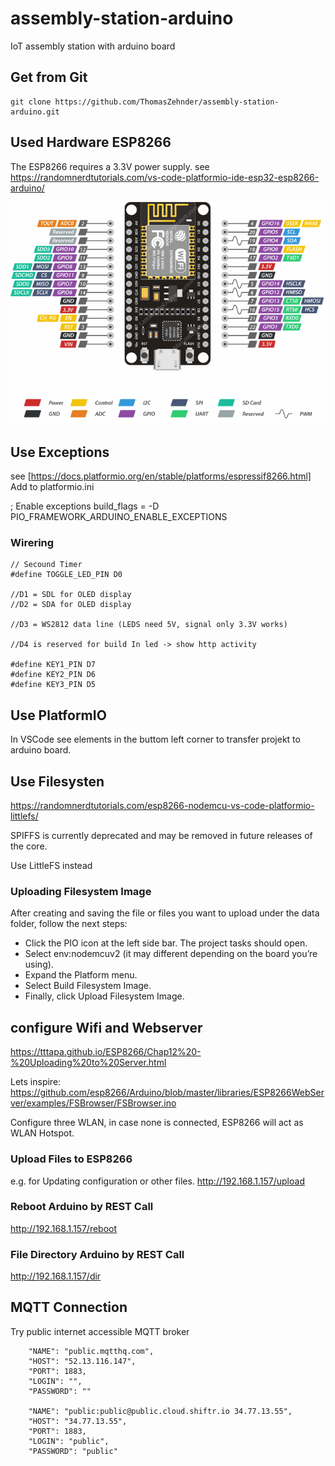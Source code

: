 # assembly-station-arduino
IoT assembly station with arduino board

## Get from Git
    git clone https://github.com/ThomasZehnder/assembly-station-arduino.git

## Used Hardware ESP8266
The ESP8266 requires a 3.3V power supply. 
see https://randomnerdtutorials.com/vs-code-platformio-ide-esp32-esp8266-arduino/

![ESP8266 Pinout](/images/ESP-12E-Development-Board-ESP8266-NodeMCU-Pinout.png)

## Use Exceptions
see [https://docs.platformio.org/en/stable/platforms/espressif8266.html]
Add to platformio.ini

; Enable exceptions
build_flags = -D PIO_FRAMEWORK_ARDUINO_ENABLE_EXCEPTIONS

### Wirering
    // Secound Timer
    #define TOGGLE_LED_PIN D0 

    //D1 = SDL for OLED display
    //D2 = SDA for OLED display

    //D3 = WS2812 data line (LEDS need 5V, signal only 3.3V works)

    //D4 is reserved for build In led -> show http activity
    
    #define KEY1_PIN D7
    #define KEY2_PIN D6
    #define KEY3_PIN D5

## Use PlatformIO
In VSCode see elements in the buttom left corner to transfer projekt to arduino board.

## Use Filesysten

https://randomnerdtutorials.com/esp8266-nodemcu-vs-code-platformio-littlefs/

SPIFFS is currently deprecated and may be removed in future releases of the core.

Use LittleFS instead

### Uploading Filesystem Image
After creating and saving the file or files you want to upload under the data folder, follow the next steps:

* Click the PIO icon at the left side bar. The project tasks should open.
* Select env:nodemcuv2 (it may different depending on the board you’re using).
* Expand the Platform menu.
* Select Build Filesystem Image.
* Finally, click Upload Filesystem Image.

## configure Wifi and Webserver

https://tttapa.github.io/ESP8266/Chap12%20-%20Uploading%20to%20Server.html

Lets inspire: https://github.com/esp8266/Arduino/blob/master/libraries/ESP8266WebServer/examples/FSBrowser/FSBrowser.ino

Configure three WLAN, in case none is connected, ESP8266 will act as WLAN Hotspot. 

### Upload Files to ESP8266

e.g. for Updating configuration or other files.
http://192.168.1.157/upload


### Reboot Arduino by REST Call
http://192.168.1.157/reboot

### File Directory Arduino by REST Call
http://192.168.1.157/dir

## MQTT Connection
Try public internet accessible MQTT broker 


        "NAME": "public.mqtthq.com",
        "HOST": "52.13.116.147",
        "PORT": 1883,
        "LOGIN": "",
        "PASSWORD": ""

        "NAME": "public:public@public.cloud.shiftr.io 34.77.13.55",
        "HOST": "34.77.13.55",
        "PORT": 1883,
        "LOGIN": "public",
        "PASSWORD": "public"